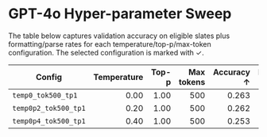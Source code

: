 # GPT-4o Hyper-parameter Sweep

The table below captures validation accuracy on eligible slates plus formatting/parse rates for each temperature/top-p/max-token configuration. The selected configuration is marked with ✓.

| Config | Temperature | Top-p | Max tokens | Accuracy ↑ | Parsed ↑ | Formatted ↑ | Selected |
| --- | ---: | ---: | ---: | ---: | ---: | ---: | --- |
| `temp0_tok500_tp1` | 0.00 | 1.00 | 500 | 0.263 | 1.000 | 1.000 | ✓ |
| `temp0p2_tok500_tp1` | 0.20 | 1.00 | 500 | 0.262 | 1.000 | 1.000 |  |
| `temp0p4_tok500_tp1` | 0.40 | 1.00 | 500 | 0.253 | 1.000 | 1.000 |  |
